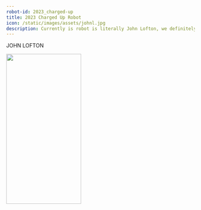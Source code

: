 ```yaml
---
robot-id: 2023_charged-up
title: 2023 Charged Up Robot
icon: /static/images/assets/johnl.jpg
description: Currently is robot is literally John Lofton, we definitely need to make a robot and not just use John Lofton because he likely exceeds the weight limits for the FRC competition, however we may be able to fill him with helium or nitrogen or another lighter than air gas to make him lighter
---
```


[comment]: <> (This is a comment, it will not be included)

JOHN LOFTON

<img src="/static/images/assets/johnl.jpg" height=400px width=200px>
